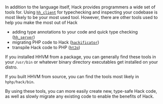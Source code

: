 In addition to the language itself, Hack provides programmers a wide set of tools for. Using [`hh_client`](../typechecker/options.md) for typechecking and inspecting your codebase is most likely to be your most used tool. However, there are other tools used to help you make the most out of Hack

* adding type annotations to your code and quick type checking ([`hh_server`](./hh_server.md))
* migrating PHP code to Hack ([`hackificator`](./hackificator.md))
* transpile Hack code to PHP ([`ht2p`](./transpiler.md))

If you installed HHVM from a package, you can generally find these tools in your `/usr/bin` or whatever binary directory executables get installed on your distro.

If you built HHVM from source, you can find the tools most likely in `hphp/hack/bin`.

By using these tools, you can more easily create new, type-safe Hack code, as well as slowly migrate any existing code to enable the benefits of Hack.
